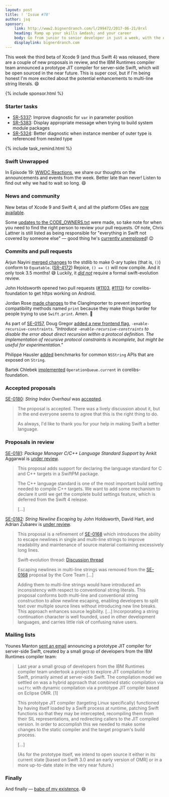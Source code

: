```yaml
---
layout: post
title: ! 'Issue #78'
author: jsq
sponsor:
    link: http://www2.bignerdranch.com/l/299472/2017-06-21/8rxl
    heading: Ramp up your skills &mdash; and your career
    body: Go from junior to senior developer in just a week, with the experts who have taught iOS from the very beginning.
    displaylink: bignerdranch.com
---
```


This week the third beta of Xcode 9 (and thus Swift 4) was released, there are a couple of new proposals in review, and the IBM Runtimes compiler team announced a prototype JIT compiler for server-side Swift, which will be open sourced in the near future. This is super cool, but if I'm being honest I'm more excited about the potential enhancements to multi-line string literals. 😄

<!--excerpt-->

{% include sponsor.html %}

### Starter tasks

- [SR-5337](https://bugs.swift.org/browse/SR-5337): Improve diagnostic for `var` in parameter position
- [SR-5383](https://bugs.swift.org/browse/SR-5383): Display appropriate message when trying to build system module packages
- [SR-5324](https://bugs.swift.org/browse/SR-5324): Better diagnostic when instance member of outer type is referenced from nested type

{% include task_remind.html %}

### Swift Unwrapped

In Episode 19: [WWDC Reactions](https://spec.fm/podcasts/swift-unwrapped), we share our thoughts on the announcements and events from the week. Better late than never! Listen to find out why we had to wait so long. 😄

### News and community

New betas of Xcode 9 and Swift 4, and all the platform OSes are [now available](https://developer.apple.com/news/?id=07102017a).

Some [updates to the CODE_OWNERS.txt](https://github.com/apple/swift/pull/6874/files) were made, so take note for when you need to find the right person to review your pull requests. Of note, Chris Lattner is still listed as being responsible for "everything in Swift not covered by someone else" &mdash; good thing he's [currently unemployed](https://twitter.com/clattner_llvm/status/877341760812232704)! 😉

### Commits and pull requests

Arjun Nayini [merged changes](https://github.com/apple/swift/pull/8354) to the stdlib to make 0-ary tuples (that is, `()`) conform to `Equatable`. ([SR-4172](https://bugs.swift.org/browse/SR-4172)) Rejoice, `() == ()` will now compile. And it only took 3.5 months! 😅 Luckily, it [*did not*](https://lists.swift.org/pipermail/swift-evolution/Week-of-Mon-20170710/038032.html) require a formal swift-evolution review.

John Holdsworth opened two pull requests ([#1103](), [#1113](https://github.com/apple/swift-corelibs-foundation/pull/1113)) for corelibs-foundation to get https working on Android.

Jordan Rose [made changes](https://github.com/apple/swift/pull/10928) to the ClangImporter to prevent importing compatibility methods named `print` because they make things harder for people trying to use `Swift.print`. Amen. 🙌

As part of [SE-0157](https://github.com/apple/swift-evolution/blob/master/proposals/0157-recursive-protocol-constraints.md), Doug Gregor [added a new frontend flag](https://github.com/apple/swift/pull/10916), `-enable-recursive-constraints`. *"Introduce `-enable-recursive-constraints` to disable the error about direct recursion within a protocol definition. The implementation of recursive protocol constraints is incomplete, but might be useful for experimentation."*

Philippe Hausler [added](https://github.com/apple/swift/pull/10914) benchmarks for common `NSString` APIs that are exposed on `String`.

Bartek Chlebek [implemented](https://github.com/apple/swift-corelibs-foundation/pull/1101) `OperationQueue.current` in corelibs-foundation.

### Accepted proposals

[SE-0180](https://github.com/apple/swift-evolution/blob/master/proposals/0180-string-index-overhaul.md): *String Index Overhaul* was [accepted](https://lists.swift.org/pipermail/swift-evolution/Week-of-Mon-20170703/037942.html).

> The proposal is accepted. There was a lively discussion about it, but in the end everyone seems to agree that this is the right thing to do.
>
> As always, I'd like to thank you for your help in making Swift a better language.

### Proposals in review

[SE-0181](https://github.com/apple/swift-evolution/blob/master/proposals/0181-package-manager-cpp-language-version.md): *Package Manager C/C++ Language Standard Support* by Ankit Aggarwal is [under review](https://lists.swift.org/pipermail/swift-evolution-announce/2017-July/000389.html).

> This proposal adds support for declaring the language standard for C and C++ targets in a SwiftPM package.
>
> The C++ language standard is one of the most important build setting needed to compile C++ targets. We want to add some mechanism to declare it until we get the complete build settings feature, which is deferred from the Swift 4 release.
>
> [...]

[SE-0182](https://github.com/apple/swift-evolution/blob/master/proposals/0182-newline-escape-in-strings.md): *String Newline Escaping* by John Holdsworth, David Hart, and Adrian Zubarev is [under review](https://lists.swift.org/pipermail/swift-evolution-announce/2017-July/000390.html).

> This proposal is a refinement of [SE-0168](0168-multi-line-string-literals.md) which introduces the ability to escape newlines in single and multi-line strings to improve readability and maintenance of source material containing excessively long lines.
>
> Swift-evolution thread: [Discussion thread](https://lists.swift.org/pipermail/swift-evolution/Week-of-Mon-20170417/035923.html)
>
> Escaping newlines in multi-line strings was removed from the [SE-0168](0168-multi-line-string-literals.md) proposal by the Core Team [...]
>
> Adding them to multi-line strings would have introduced an inconsistency with respect to conventional string literals. This proposal conforms both multi-line and conventional string construction to allow newline escaping, enabling developers to split text over multiple source lines without introducing new line breaks. This approach enhances source legibility. [...] Incorporating a string continuation character is well founded, used in other development languages, and carries little risk of confusing naive users.


### Mailing lists

Younes Manton [sent an email](https://lists.swift.org/pipermail/swift-evolution/Week-of-Mon-20170710/037970.html) announcing a prototype JIT compiler for server-side Swift, created by a small group of developers from the IBM Runtimes compiler team:

> Last year a small group of developers from the IBM Runtimes compiler team
undertook a project to explore JIT compilation for Swift, primarily aimed
at server-side Swift. The compilation model we settled on was a hybrid
approach that combined static compilation via `swiftc` with dynamic
compilation via a prototype JIT compiler based on Eclipse OMR. [1]
>
> This prototype JIT compiler (targeting Linux specifically) functioned by
having itself loaded by a Swift process at runtime, patching Swift
functions so that they may be intercepted, recompiling them from their SIL
representations, and redirecting callers to the JIT compiled version. In
order to accomplish this we needed to make some changes to the static
compiler and the target program's build process.
>
> [...]
>
> (As for the prototype itself, we intend to open source it either in its
current state [based on Swift 3.0 and an early version of OMR] or in a more
up-to-date state in the very near future.)

### Finally

And finally &mdash; [babe of my existence](https://twitter.com/daniel_dunbar/status/884507290170216448). 😄
